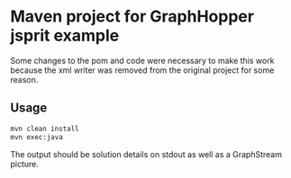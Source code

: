 # Maven project for GraphHopper jsprit example

Some changes to the pom and code were necessary to make this work because the xml writer was removed from the original project for some reason.

## Usage

```cmd
mvn clean install
mvn exec:java
```

The output should be solution details on stdout as well as a GraphStream picture.
